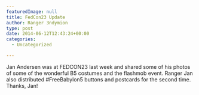 ```yaml
---
featuredImage: null
title: FedCon23 Update
author: Ranger 3ndymion
type: post
date: 2014-06-12T12:43:24+00:00
categories:
  - Uncategorized

---
```

Jan Andersen was at FEDCON23 last week and shared some of his photos of some of the wonderful B5 costumes and the flashmob event. Ranger Jan also distributed #FreeBabylon5 buttons and postcards for the second time. Thanks, Jan!
